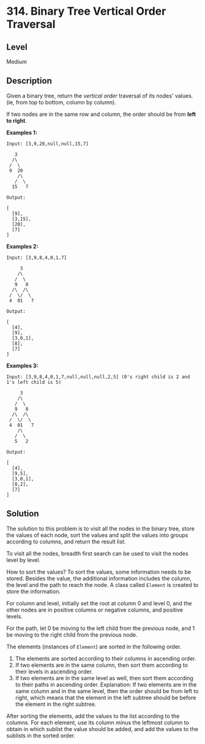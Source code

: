 # 314. Binary Tree Vertical Order Traversal
## Level
Medium

## Description
Given a binary tree, return the *vertical order* traversal of its nodes' values. (ie, from top to bottom, column by column).

If two nodes are in the same row and column, the order should be from **left to right**.

**Examples 1:**
```
Input: [3,9,20,null,null,15,7]

   3
  /\
 /  \
 9  20
    /\
   /  \
  15   7 

Output:

[
  [9],
  [3,15],
  [20],
  [7]
]
```
**Examples 2:**
```
Input: [3,9,8,4,0,1,7]

     3
    /\
   /  \
   9   8
  /\  /\
 /  \/  \
 4  01   7 

Output:

[
  [4],
  [9],
  [3,0,1],
  [8],
  [7]
]
```
**Examples 3:**
```
Input: [3,9,8,4,0,1,7,null,null,null,2,5] (0's right child is 2 and 1's left child is 5)

     3
    /\
   /  \
   9   8
  /\  /\
 /  \/  \
 4  01   7
    /\
   /  \
   5   2

Output:

[
  [4],
  [9,5],
  [3,0,1],
  [8,2],
  [7]
]
```

## Solution
The solution to this problem is to visit all the nodes in the binary tree, store the values of each node, sort the values and split the values into groups according to columns, and return the result list.

To visit all the nodes, breadth first search can be used to visit the nodes level by level.

How to sort the values? To sort the values, some information needs to be stored. Besides the value, the additional information includes the column, the level and the path to reach the node. A class called `Element` is created to store the information.

For column and level, initially set the root at column 0 and level 0, and the other nodes are in positive columns or negative columns, and positive levels.

For the path, let 0 be moving to the left child from the previous node, and 1 be moving to the right child from the previous node.

The elements (instances of `Element`) are sorted in the following order.
1. The elements are sorted according to their columns in ascending order.
2. If two elements are in the same column, then sort them according to their levels in ascending order.
3. If two elements are in the same level as well, then sort them according to their paths in ascending order. Explanation: If two elements are in the same column and in the same level, then the order should be from left to right, which means that the element in the left subtree should be before the element in the right subtree.

After sorting the elements, add the values to the list according to the columns. For each element, use its column minus the leftmost column to obtain in which sublist the value should be added, and add the values to the sublists in the sorted order.
